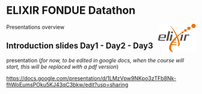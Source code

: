 
# ELIXIR FONDUE Datathon 

<img align="right" src="../program/images/logo_elixir.png" width="100"/>

Presentations overview

## Introduction slides Day1 - Day2 - Day3

presentation (*for now, to be edited in google docs, when the course will start, this will be replaced with a pdf version*)

https://docs.google.com/presentation/d/1LMzVpw9NKpo3zTFb8Nk-fhWoEumsPOku5KJ43qC3bkw/edit?usp=sharing



